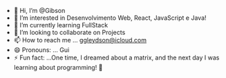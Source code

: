 - 👋 Hi, I’m @Gibson
- 👀 I’m interested in Desenvolvimento Web, React, JavaScript e Java! 
- 🌱 I’m currently learning FullStack
- 💞️ I’m looking to collaborate on Projects
- 📫 How to reach me ... ggleydson@icloud.com
- 😄 Pronouns: ... Gui
- ⚡ Fun fact: ...One time, I dreamed about a matrix, and the next day I was learning about programming! 🧃

<!---
Gleydsong/Gleydsong is a ✨ special ✨ repository because its `README.md` (this file) appears on your GitHub profile.
You can click the Preview link to take a look at your changes.
--->

